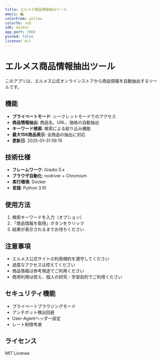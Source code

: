 ```yaml
---
title: エルメス商品情報抽出ツール
emoji: 🛍️
colorFrom: yellow
colorTo: red
sdk: docker
app_port: 7860
pinned: false
license: mit
---
```


# エルメス商品情報抽出ツール

このアプリは、エルメス公式オンラインストアから商品情報を自動抽出するツールです。

## 機能

- **プライベートモード**: シークレットモードでのアクセス
- **商品情報抽出**: 商品名、URL、価格の自動抽出
- **キーワード検索**: 検索による絞り込み機能
- **最大156商品表示**: 全商品の抽出に対応
- **更新日**: 2025-01-31 06:15

## 技術仕様

- **フレームワーク**: Gradio 5.x
- **ブラウザ自動化**: nodriver + Chromium
- **実行環境**: Docker
- **言語**: Python 3.10

## 使用方法

1. 検索キーワードを入力（オプション）
2. 「商品情報を取得」ボタンをクリック
3. 結果が表示されるまでお待ちください

## 注意事項

- エルメス公式サイトの利用規約を遵守してください
- 過度なアクセスは控えてください
- 商品情報は参考用途でご利用ください
- 商用利用は控え、個人の研究・学習目的でご利用ください

## セキュリティ機能

- プライベートブラウジングモード
- アンチボット検出回避
- User-Agentヘッダー設定
- レート制限考慮

## ライセンス

MIT License

